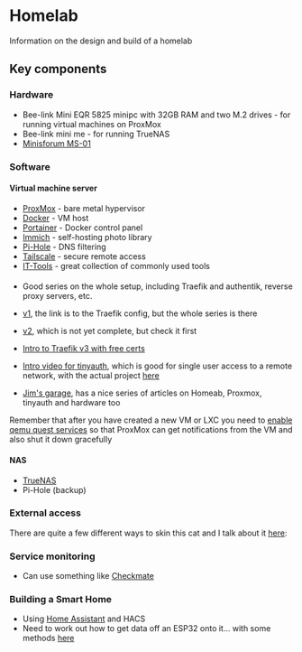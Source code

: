 # Homelab
Information on the design and build of a homelab

## Key components
### Hardware
- Bee-link Mini EQR 5825 minipc with 32GB RAM and two M.2 drives - for running virtual machines on ProxMox
- Bee-link mini me - for running TrueNAS
- [Minisforum MS-01](/minisforum_ms01.md)
  
### Software
#### Virtual machine server
- [ProxMox](/proxmox.md) - bare metal hypervisor
- [Docker](/docker.md) - VM host
- [Portainer](/portainer.md) - Docker control panel
- [Immich](/immich.md) - self-hosting photo library
- [Pi-Hole](/pihole.md) - DNS filtering
- [Tailscale](/tailscale.md) - secure remote access
- [IT-Tools](https://it-tools.tech) - great collection of commonly used tools

####
- Good series on the whole setup, including Traefik and authentik, reverse proxy servers, etc.
- [v1](https://www.simplehomelab.com/traefik-v3-docker-compose-guide-2024/), the link is to the Traefik config, but the whole series is there
- [v2](https://www.simplehomelab.com/ultimate-docker-media-server-udms-01/), which is not yet complete, but check it first

- [Intro to Traefik v3 with free certs](https://technotim.live/posts/traefik-3-docker-certificates/)

- [Intro video for tinyauth](https://www.youtube.com/watch?v=qmlHirOpzpc), which is good for single user access to a remote network, with the actual project [here](https://tinyauth.app)

- [Jim's garage](https://www.youtube.com/@Jims-Garage), has a nice series of articles on Homeab, Proxmox, tinyauth and hardware too

Remember that after you have created a new VM or LXC you need to [enable qemu quest services](https://pve.proxmox.com/wiki/Qemu-guest-agent) so that ProxMox can get notifications from the VM and also shut it down gracefully

#### NAS
- [TrueNAS](/truenas.md)
- Pi-Hole (backup)

### External access
There are quite a few different ways to skin this cat and I talk about it [here](/external_access.md):

### Service monitoring
- Can use something like [Checkmate](https://www.youtube.com/watch?v=yCnkkljii_k)

### Building a Smart Home
- Using [Home Assistant](https://www.youtube.com/watch?v=6z-ilfbzDlY) and HACS
- Need to work out how to get data off an ESP32 onto it... with some methods [here](https://randomnerdtutorials.com/esp32-how-to-log-data/)

